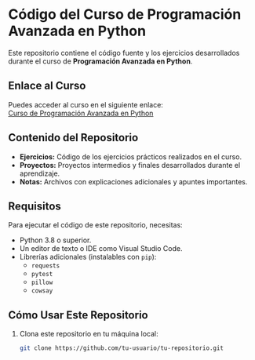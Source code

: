 # Código del Curso de Programación Avanzada en Python

Este repositorio contiene el código fuente y los ejercicios desarrollados durante el curso de **Programación Avanzada en Python**.

## Enlace al Curso

Puedes acceder al curso en el siguiente enlace:  
[Curso de Programación Avanzada en Python](https://youtu.be/nLRL_NcnK-4?si=_r0sIB709bTsWD-4)

## Contenido del Repositorio

- **Ejercicios:** Código de los ejercicios prácticos realizados en el curso.
- **Proyectos:** Proyectos intermedios y finales desarrollados durante el aprendizaje.
- **Notas:** Archivos con explicaciones adicionales y apuntes importantes.

## Requisitos

Para ejecutar el código de este repositorio, necesitas:

- Python 3.8 o superior.
- Un editor de texto o IDE como Visual Studio Code.
- Librerías adicionales (instalables con `pip`):
  - `requests`
  - `pytest`
  - `pillow`
  - `cowsay`

## Cómo Usar Este Repositorio

1. Clona este repositorio en tu máquina local:
   ```bash
   git clone https://github.com/tu-usuario/tu-repositorio.git